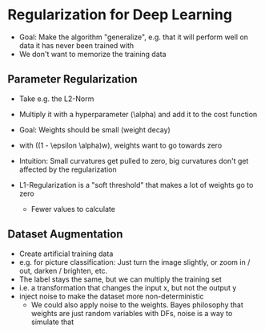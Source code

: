 # Regularization for Deep Learning

- Goal: Make the algorithm "generalize", e.g. that it will perform well on data it has never been trained with
- We don't want to memorize the training data

## Parameter Regularization
- Take e.g. the L2-Norm
- Multiply it with a hyperparameter \(\alpha\) and add it to the cost function
- Goal: Weights should be small (weight decay)
- with \((1 - \epsilon \alpha)w\), weights want to go towards zero
- Intuition: Small curvatures get pulled to zero, big curvatures don't get affected by the regularization

- L1-Regularization is a "soft threshold" that makes a lot of weights go to zero
    - Fewer values to calculate

## Dataset Augmentation
- Create artificial training data
- e.g. for picture classification: Just turn the image slightly, or zoom in / out, darken / brighten, etc.
- The label stays the same, but we can multiply the training set
- i.e. a transformation that changes the input x, but not the output y
- inject noise to make the dataset more non-deterministic
    - We could also apply noise to the weights. Bayes philosophy that weights are just random variables with DFs, noise is a way to simulate that